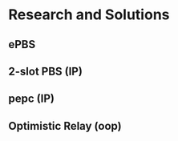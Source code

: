 <!-- @format -->

# Research and Solutions

## ePBS

## 2-slot PBS (IP)

## pepc (IP)

## Optimistic Relay (oop)

